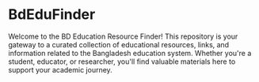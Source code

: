 # BdEduFinder
Welcome to the BD Education Resource Finder! This repository is your gateway to a curated collection of educational resources, links, and information related to the Bangladesh education system. Whether you're a student, educator, or researcher, you'll find valuable materials here to support your academic journey.
